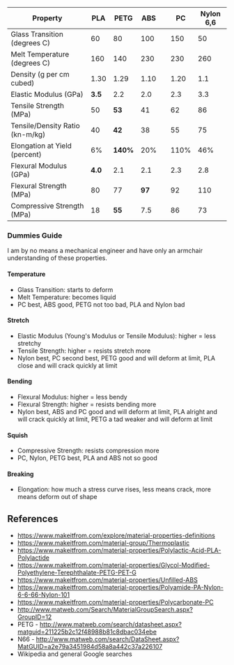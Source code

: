 | Property                        | PLA     | PETG   | ABS    | | PC     | Nylon 6,6 |
|---------------------------------|---------|--------|--------|-|--------|--------|
| Glass Transition (degrees C)    | 60      | 80     | 100    | | 150    | 50     |
| Melt Temperature (degrees C)    | 160     | 140    | 230    | | 230    | 260    |
| Density (g per cm cubed)        | 1.30    | 1.29   | 1.10   | | 1.20   | 1.1    |
| Elastic Modulus (GPa)           | **3.5** | 2.2    | 2.0    | | 2.3    | 3.3    |
| Tensile Strength (MPa)          | 50      | **53** | 41     | | 62     | 86     |
| Tensile/Density Ratio (kn-m/kg) | 40      | **42** | 38     | | 55     | 75     |
| Elongation at Yield (percent)   | 6%      | **140%** | 20%  | | 110%   | 46%    |
| Flexural Modulus (GPa)          | **4.0** | 2.1    | 2.1    | | 2.3    | 2.8    |
| Flexural Strength (MPa)         | 80      | 77     | **97** | | 92     | 110    |
| Compressive Strength (MPa)      | 18      | **55** | 7.5    | | 86     | 73     |

### Dummies Guide

I am by no means a mechanical engineer and have only an armchair understanding of these properties.

#### Temperature

* Glass Transition: starts to deform
* Melt Temperature: becomes liquid
* PC best, ABS good, PETG not too bad, PLA and Nylon bad

#### Stretch

* Elastic Modulus (Young's Modulus or Tensile Modulus): higher = less stretchy
* Tensile Strength: higher = resists stretch more
* Nylon best, PC second best, PETG good and will deform at limit, PLA close and will crack quickly at limit

#### Bending

* Flexural Modulus: higher = less bendy
* Flexural Strength: higher = resists bending more
* Nylon best, ABS and PC good and will deform at limit, PLA alright and will crack quickly at limit, PETG a tad weaker and will deform at limit

#### Squish

* Compressive Strength: resists compression more
* PC, Nylon, PETG best, PLA and ABS not so good

#### Breaking

* Elongation: how much a stress curve rises, less means crack, more means deform out of shape

## References

* https://www.makeitfrom.com/explore/material-properties-definitions
* https://www.makeitfrom.com/material-group/Thermoplastic
* https://www.makeitfrom.com/material-properties/Polylactic-Acid-PLA-Polylactide
* https://www.makeitfrom.com/material-properties/Glycol-Modified-Polyethylene-Terephthalate-PETG-PET-G
* https://www.makeitfrom.com/material-properties/Unfilled-ABS
* https://www.makeitfrom.com/material-properties/Polyamide-PA-Nylon-6-6-66-Nylon-101
* https://www.makeitfrom.com/material-properties/Polycarbonate-PC
* http://www.matweb.com/Search/MaterialGroupSearch.aspx?GroupID=12
* PETG - http://www.matweb.com/search/datasheet.aspx?matguid=211225b2c12f48988b81c8dbac034ebe
* N66 - http://www.matweb.com/search/DataSheet.aspx?MatGUID=a2e79a3451984d58a8a442c37a226107
* Wikipedia and general Google searches
